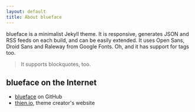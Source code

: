 ```yaml
---
layout: default
title: About blueface
---
```


blueface is a minimalist Jekyll theme. It is responsive, generates JSON and RSS feeds on each build, and can be easily extended. It uses Open Sans, Droid Sans and Raleway from Google Fonts. Oh, and it has support for tags too.

> It supports blockquotes, too.

## blueface on the Internet

* [blueface][github] on GitHub
* [thien.io][bob], theme creator's website

[github]: https://github.com/tnguyen/blueface/
[bob]: http://thien.io